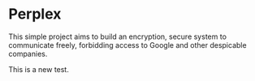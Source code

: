# Perplex
This simple project aims to build an encryption, secure system to communicate freely, forbidding access to Google and other despicable companies.

This is a new test.
